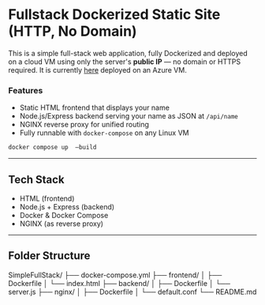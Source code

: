 # Fullstack Dockerized Static Site (HTTP, No Domain)

This is a simple full-stack web application, fully Dockerized and deployed on a cloud VM using only the server's **public IP** — no domain or HTTPS required.
It is currently [here](http://20.40.40.6/) deployed on an Azure VM.



### Features
- Static HTML frontend that displays your name
- Node.js/Express backend serving your name as JSON at `/api/name`
- NGINX reverse proxy for unified routing
- Fully runnable with `docker-compose` on any Linux VM
```sh
docker compose up  —build
```

---

## Tech Stack

- HTML (frontend)
- Node.js + Express (backend)
- Docker & Docker Compose
- NGINX (as reverse proxy)

---

## Folder Structure
SimpleFullStack/
├── docker-compose.yml
├── frontend/
│ ├── Dockerfile
│ └── index.html
├── backend/
│ ├── Dockerfile
│ └── server.js
├── nginx/
│ ├── Dockerfile
│ └── default.conf
└── README.md

